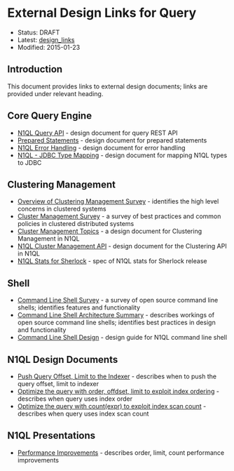 # External Design Links for Query

* Status: DRAFT
* Latest: [design_links](https://github.com/couchbase/query/blob/master/docs/design_links.md)
* Modified: 2015-01-23

## Introduction

This document provides links to external design documents; links are provided under relevant heading.

## Core Query Engine

* [N1QL Query API](http://goo.gl/ezpmVx) - design document for query REST API
* [Prepared Statements](http://goo.gl/T8l7nd) - design document for prepared statements
* [N1QL Error Handling](http://goo.gl/IzZA0y) - design document for error handling
* [N1QL - JDBC Type Mapping](http://goo.gl/akKrBe) - design document for mapping N1QL types to JDBC

## Clustering Management

* [Overview of Clustering Management Survey](http://goo.gl/gid7LX) - identifies the high level concerns in clustered systems
* [Cluster Management Survey](http://goo.gl/gid7LX) - a survey of best practices and common policies in clustered distributed systems
* [Cluster Management Topics](http://goo.gl/RFa2Yb) - a design document for Clustering Management in N1QL
* [N1QL Cluster Management API](http://goo.gl/yKZ6v5) - design document for the Clustering API in N1QL
* [N1QL Stats for Sherlock](http://goo.gl/ZlVeag) - spec of N1QL stats for Sherlock release

## Shell

* [Command Line Shell Survey](http://goo.gl/ZStXN7) - a survey of open source command line shells; identifies features and functionality
* [Command Line Shell Architecture Summary](http://goo.gl/SFwRWq) - describes workings of open source command line shells; identifies best practices in design and functionality
* [Command Line Shell Design](https://goo.gl/2G1sa8) - design guide for N1QL command line shell

## N1QL Design Documents

* [Push Query Offset, Limit to the Indexer](https://docs.google.com/a/couchbase.com/document/d/1pCvrLGPJwfczYX_yPxV6aVp0QL1RnBW7VW3jOsgnJxM/edit?usp=sharing) - describes when to push the query offset, limit to indexer
* [Optimize the query with order, offdset, limit to exploit index ordering](https://docs.google.com/a/couchbase.com/document/d/1wfRY7bVshnZ1woexoaLUnDU9y2aSitHPgdYJXesAgUg/edit?usp=sharing) - describes when query uses index order
* [Optimize the query with count(expr) to exploit index scan count](https://docs.google.com/a/couchbase.com/document/d/1FXPRr-lCshSpo97kIMShVRi5IAaO7fnd1BihVm5aO24/edit?usp=sharing) - describes when query uses index scan count

## N1QL Presentations

* [Performance Improvements](https://docs.google.com/a/couchbase.com/presentation/d/14K74FEJlD3gY_0ViKDuMBLYEYwQa5GMg9Sb7ABZ_eO4/edit?usp=sharing) - describes order, limit, count performance improvements
